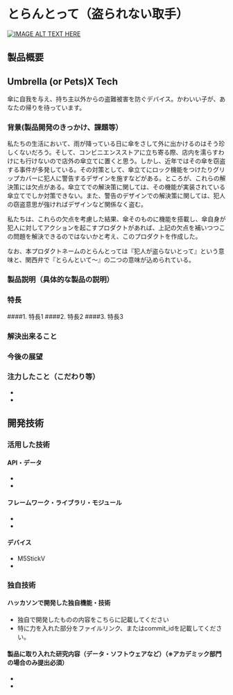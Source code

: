 # とらんとって（盗られない取手）

[![IMAGE ALT TEXT HERE](https://jphacks.com/wp-content/uploads/2021/07/JPHACKS2021_ogp.jpg)](https://www.youtube.com/watch?v=LUPQFB4QyVo)

## 製品概要

## Umbrella (or Pets)X Tech
傘に自我を与え、持ち主以外からの盗難被害を防ぐデバイス。かわいい子が、あなたの帰りを待っています。

### 背景(製品開発のきっかけ、課題等）
私たちの生活において、雨が降っている日に傘をさして外に出かけるのはそう珍しくないだろう。そして、コンビニエンスストアに立ち寄る際、店内を濡らすわけにも行けないので店外の傘立てに置くと思う。しかし、近年ではその傘を窃盗する事件が多発している。その対策として、傘立てにロック機能をつけたりグリップカバーに犯人に警告するデザインを施すなどがある。ところが、これらの解決策には欠点がある。傘立てでの解決策に関しては、その機能が実装されている傘立てでしか対策できない。また、警告のデザインでの解決策に関しては、犯人の窃盗意思が強ければデザインなど関係なく盗む。

私たちは、これらの欠点を考慮した結果、傘そのものに機能を搭載し、傘自身が犯人に対してアクションを起こすプロダクトがあれば、上記の欠点を補いつつこの問題を解決できるのではないかと考え、このプロダクトを作成した。

なお、本プロダクトネームのとらんとっては『犯人が盗らないとって』という意味と、関西弁で『とらんといて～』の二つの意味が込められている。

### 製品説明（具体的な製品の説明）
### 特長
####1. 特長1
####2. 特長2
####3. 特長3

### 解決出来ること
### 今後の展望
### 注力したこと（こだわり等）
* 
* 

## 開発技術
### 活用した技術
#### API・データ
* 
* 

#### フレームワーク・ライブラリ・モジュール
* 
* 

#### デバイス
* M5StickV
* 

### 独自技術
#### ハッカソンで開発した独自機能・技術
* 独自で開発したものの内容をこちらに記載してください
* 特に力を入れた部分をファイルリンク、またはcommit_idを記載してください。

#### 製品に取り入れた研究内容（データ・ソフトウェアなど）（※アカデミック部門の場合のみ提出必須）
* 
* 
